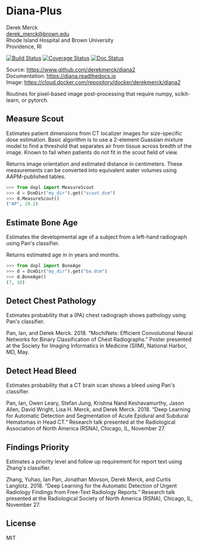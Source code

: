 Diana-Plus
=================

Derek Merck  
<derek_merck@brown.edu>  
Rhode Island Hospital and Brown University  
Providence, RI  

[![Build Status](https://travis-ci.org/derekmerck/diana2.svg?branch=master)](https://travis-ci.org/derekmerck/diana2)
[![Coverage Status](https://codecov.io/gh/derekmerck/diana2/branch/master/graph/badge.svg)](https://codecov.io/gh/derekmerck/diana2)
[![Doc Status](https://readthedocs.org/projects/diana/badge/?version=latest)](https://diana.readthedocs.io/en/latest/?badge=latest)

Source: <https://www.github.com/derekmerck/diana2>  
Documentation: <https://diana.readthedocs.io>  
Image:  <https://cloud.docker.com/repository/docker/derekmerck/diana2>


Routines for pixel-based image post-processing that require numpy, scikit-learn, or pytorch.


Measure Scout
--------------

Estimates patient dimensions from CT localizer images for size-specific dose estimation.  Basic algorithm is to use a 2-element Guassian mixture model to find a threshold that separates air from tissue across bredth of the image.  Known to fail when patients do not fit in the scout field of view.

Returns image orientation and estimated distance in centimeters.  These measurements can be converted into equivalent water volumes using AAPM-published tables.

```python
>>> from dxpl import MeasureScout
>>> d = DcmDir("my_dir").get("scout.dcm")
>>> d.MeasureScout()
("AP", 29.2)
```

Estimate Bone Age
--------------

Estimates the developmental age of a subject from a left-hand radiograph using Pan's classifier.  

Returns estimated age in in years and months.

```python
>>> from dxpl import BoneAge
>>> d = DcmDir("my_dir").get("ba.dcm")
>>> d.BoneAge()
(7, 10)
```

Detect Chest Pathology
--------------

Estimates probability that a (PA) chest radiograph shows pathology using Pan's classifier.

Pan, Ian, and Derek Merck. 2018. “MochiNets: Efficient Convolutional Neural Networks for Binary Classification of Chest Radiographs.” Poster presented at the Society for Imaging Informatics in Medicine (SIIM), National Harbor, MD, May.

Detect Head Bleed
--------------

Estimates probability that a CT brain scan shows a bleed using Pan's classifier.

Pan, Ian, Owen Leary, Stefan Jung, Krishna Nand Keshavamurthy, Jason Allen, David Wright, Lisa H. Merck, and Derek Merck. 2018. “Deep Learning for Automatic Detection and Segmentation of Acute Epidural and Subdural Hematomas in Head CT.” Research talk presented at the Radiological Association of North America (RSNA), Chicago, IL, November 27.

Findings Priority
--------------

Estimates a priority level and follow up requirement for report text using Zhang's classifier.

Zhang, Yuhao, Ian Pan, Jonathan Movson, Derek Merck, and Curtis Langlotz. 2018. “Deep Learning for the Automatic Detection of Urgent Radiology Findings from Free-Text Radiology Reports.” Research talk presented at the Radiological Society of North America (RSNA), Chicago, IL, November 27.


License
-------------

MIT

